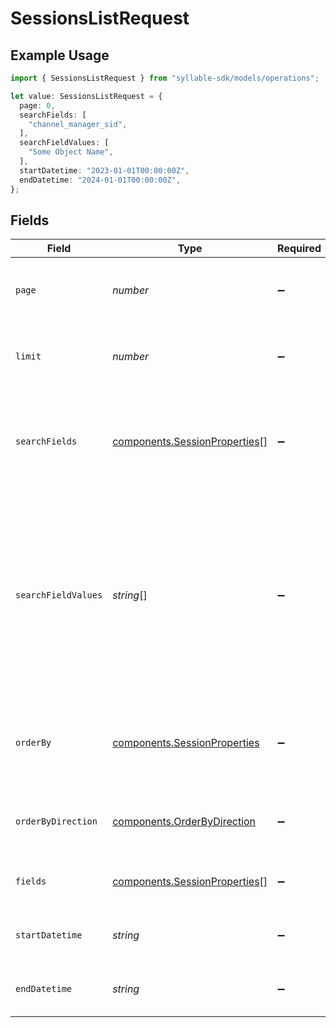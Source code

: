 # SessionsListRequest

## Example Usage

```typescript
import { SessionsListRequest } from "syllable-sdk/models/operations";

let value: SessionsListRequest = {
  page: 0,
  searchFields: [
    "channel_manager_sid",
  ],
  searchFieldValues: [
    "Some Object Name",
  ],
  startDatetime: "2023-01-01T00:00:00Z",
  endDatetime: "2024-01-01T00:00:00Z",
};
```

## Fields

| Field                                                                                                                                                  | Type                                                                                                                                                   | Required                                                                                                                                               | Description                                                                                                                                            | Example                                                                                                                                                |
| ------------------------------------------------------------------------------------------------------------------------------------------------------ | ------------------------------------------------------------------------------------------------------------------------------------------------------ | ------------------------------------------------------------------------------------------------------------------------------------------------------ | ------------------------------------------------------------------------------------------------------------------------------------------------------ | ------------------------------------------------------------------------------------------------------------------------------------------------------ |
| `page`                                                                                                                                                 | *number*                                                                                                                                               | :heavy_minus_sign:                                                                                                                                     | The page number from which to start (0-based)                                                                                                          | 0                                                                                                                                                      |
| `limit`                                                                                                                                                | *number*                                                                                                                                               | :heavy_minus_sign:                                                                                                                                     | The maximum number of items to return                                                                                                                  | 25                                                                                                                                                     |
| `searchFields`                                                                                                                                         | [components.SessionProperties](../../models/components/sessionproperties.md)[]                                                                         | :heavy_minus_sign:                                                                                                                                     | String names of fields to search. Correspond by index to search field values                                                                           | name                                                                                                                                                   |
| `searchFieldValues`                                                                                                                                    | *string*[]                                                                                                                                             | :heavy_minus_sign:                                                                                                                                     | Values of fields to search. Correspond by index to search fields. Unless field name contains "list", an individual search field value cannot be a list | Some Object Name                                                                                                                                       |
| `orderBy`                                                                                                                                              | [components.SessionProperties](../../models/components/sessionproperties.md)                                                                           | :heavy_minus_sign:                                                                                                                                     | The field whose value should be used to order the results                                                                                              |                                                                                                                                                        |
| `orderByDirection`                                                                                                                                     | [components.OrderByDirection](../../models/components/orderbydirection.md)                                                                             | :heavy_minus_sign:                                                                                                                                     | The direction in which to order the results                                                                                                            |                                                                                                                                                        |
| `fields`                                                                                                                                               | [components.SessionProperties](../../models/components/sessionproperties.md)[]                                                                         | :heavy_minus_sign:                                                                                                                                     | The fields to include in the response                                                                                                                  |                                                                                                                                                        |
| `startDatetime`                                                                                                                                        | *string*                                                                                                                                               | :heavy_minus_sign:                                                                                                                                     | The start datetime for filtering results                                                                                                               | 2023-01-01T00:00:00Z                                                                                                                                   |
| `endDatetime`                                                                                                                                          | *string*                                                                                                                                               | :heavy_minus_sign:                                                                                                                                     | The end datetime for filtering results                                                                                                                 | 2024-01-01T00:00:00Z                                                                                                                                   |